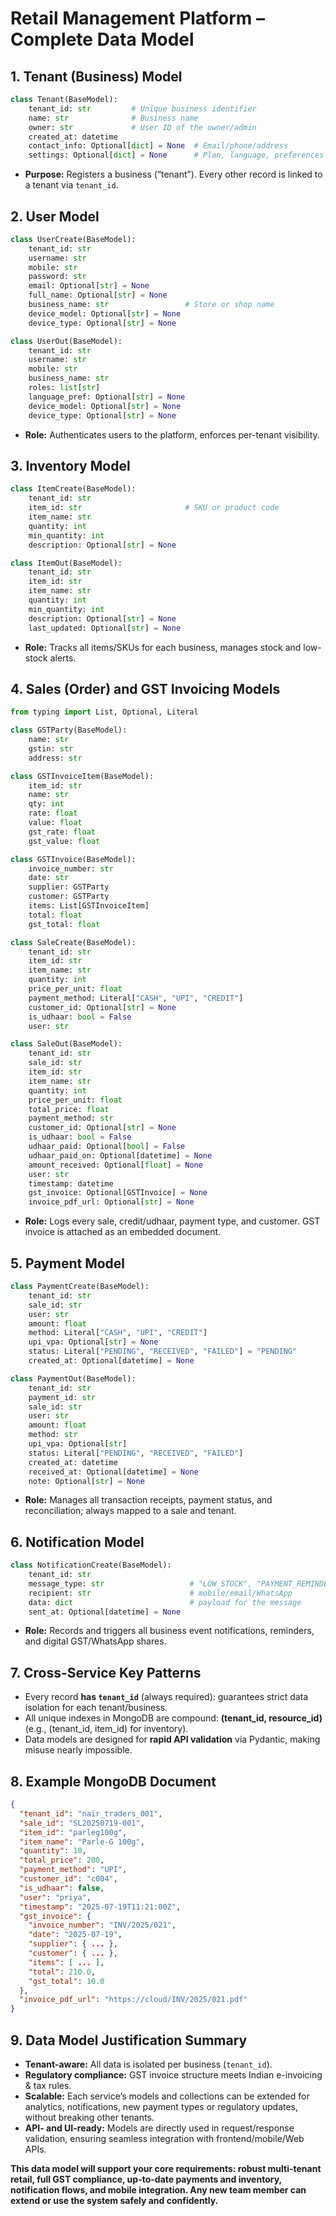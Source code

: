 # Retail Management Platform – Complete Data Model

## 1. Tenant (Business) Model

```python
class Tenant(BaseModel):
    tenant_id: str         # Unique business identifier
    name: str              # Business name
    owner: str             # User ID of the owner/admin
    created_at: datetime
    contact_info: Optional[dict] = None  # Email/phone/address
    settings: Optional[dict] = None      # Plan, language, preferences
```

- **Purpose:** Registers a business (“tenant”). Every other record is linked to a tenant via `tenant_id`.


## 2. User Model

```python
class UserCreate(BaseModel):
    tenant_id: str
    username: str
    mobile: str
    password: str
    email: Optional[str] = None
    full_name: Optional[str] = None
    business_name: str                 # Store or shop name
    device_model: Optional[str] = None
    device_type: Optional[str] = None

class UserOut(BaseModel):
    tenant_id: str
    username: str
    mobile: str
    business_name: str
    roles: list[str]
    language_pref: Optional[str] = None
    device_model: Optional[str] = None
    device_type: Optional[str] = None
```

- **Role:** Authenticates users to the platform, enforces per-tenant visibility.


## 3. Inventory Model

```python
class ItemCreate(BaseModel):
    tenant_id: str
    item_id: str                       # SKU or product code
    item_name: str
    quantity: int
    min_quantity: int
    description: Optional[str] = None

class ItemOut(BaseModel):
    tenant_id: str
    item_id: str
    item_name: str
    quantity: int
    min_quantity: int
    description: Optional[str] = None
    last_updated: Optional[str] = None
```

- **Role:** Tracks all items/SKUs for each business, manages stock and low-stock alerts.


## 4. Sales (Order) and GST Invoicing Models

```python
from typing import List, Optional, Literal

class GSTParty(BaseModel):
    name: str
    gstin: str
    address: str

class GSTInvoiceItem(BaseModel):
    item_id: str
    name: str
    qty: int
    rate: float
    value: float
    gst_rate: float
    gst_value: float

class GSTInvoice(BaseModel):
    invoice_number: str
    date: str
    supplier: GSTParty
    customer: GSTParty
    items: List[GSTInvoiceItem]
    total: float
    gst_total: float

class SaleCreate(BaseModel):
    tenant_id: str
    item_id: str
    item_name: str
    quantity: int
    price_per_unit: float
    payment_method: Literal["CASH", "UPI", "CREDIT"]
    customer_id: Optional[str] = None
    is_udhaar: bool = False
    user: str

class SaleOut(BaseModel):
    tenant_id: str
    sale_id: str
    item_id: str
    item_name: str
    quantity: int
    price_per_unit: float
    total_price: float
    payment_method: str
    customer_id: Optional[str] = None
    is_udhaar: bool = False
    udhaar_paid: Optional[bool] = False
    udhaar_paid_on: Optional[datetime] = None
    amount_received: Optional[float] = None
    user: str
    timestamp: datetime
    gst_invoice: Optional[GSTInvoice] = None
    invoice_pdf_url: Optional[str] = None
```

- **Role:** Logs every sale, credit/udhaar, payment type, and customer. GST invoice is attached as an embedded document.


## 5. Payment Model

```python
class PaymentCreate(BaseModel):
    tenant_id: str
    sale_id: str
    user: str
    amount: float
    method: Literal["CASH", "UPI", "CREDIT"]
    upi_vpa: Optional[str] = None
    status: Literal["PENDING", "RECEIVED", "FAILED"] = "PENDING"
    created_at: Optional[datetime] = None

class PaymentOut(BaseModel):
    tenant_id: str
    payment_id: str
    sale_id: str
    user: str
    amount: float
    method: str
    upi_vpa: Optional[str]
    status: Literal["PENDING", "RECEIVED", "FAILED"]
    created_at: datetime
    received_at: Optional[datetime] = None
    note: Optional[str] = None
```

- **Role:** Manages all transaction receipts, payment status, and reconciliation; always mapped to a sale and tenant.


## 6. Notification Model

```python
class NotificationCreate(BaseModel):
    tenant_id: str
    message_type: str                   # "LOW_STOCK", "PAYMENT_REMINDER", etc.
    recipient: str                      # mobile/email/WhatsApp
    data: dict                          # payload for the message
    sent_at: Optional[datetime] = None
```

- **Role:** Records and triggers all business event notifications, reminders, and digital GST/WhatsApp shares.


## 7. Cross-Service Key Patterns

- Every record **has `tenant_id`** (always required): guarantees strict data isolation for each tenant/business.
- All unique indexes in MongoDB are compound: **(tenant_id, resource_id)** (e.g., (tenant_id, item_id) for inventory).
- Data models are designed for **rapid API validation** via Pydantic, making misuse nearly impossible.


## 8. Example MongoDB Document

```json
{
  "tenant_id": "nair_traders_001",
  "sale_id": "SL20250719-001",
  "item_id": "parleg100g",
  "item_name": "Parle-G 100g",
  "quantity": 10,
  "total_price": 200,
  "payment_method": "UPI",
  "customer_id": "c004",
  "is_udhaar": false,
  "user": "priya",
  "timestamp": "2025-07-19T11:21:00Z",
  "gst_invoice": {
    "invoice_number": "INV/2025/021",
    "date": "2025-07-19",
    "supplier": { ... },
    "customer": { ... },
    "items": [ ... ],
    "total": 210.0,
    "gst_total": 10.0
  },
  "invoice_pdf_url": "https://cloud/INV/2025/021.pdf"
}
```


## 9. Data Model Justification Summary

- **Tenant-aware:** All data is isolated per business (`tenant_id`).
- **Regulatory compliance:** GST invoice structure meets Indian e-invoicing \& tax rules.
- **Scalable:** Each service’s models and collections can be extended for analytics, notifications, new payment types or regulatory updates, without breaking other tenants.
- **API- and UI-ready:** Models are directly used in request/response validation, ensuring seamless integration with frontend/mobile/Web APIs.

**This data model will support your core requirements: robust multi-tenant retail, full GST compliance, up-to-date payments and inventory, notification flows, and mobile integration. Any new team member can extend or use the system safely and confidently.**

